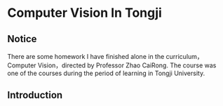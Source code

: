 # Computer Vision In Tongji 

## Notice
There are some homework I have finished alone in the curriculum，Computer Vision，directed by Professor Zhao CaiRong. The course was one of the courses during the period of learning in Tongji University. 

## Introduction
